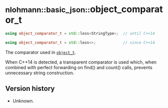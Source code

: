 # <small>nlohmann::basic_json::</small>object_comparator_t

```cpp
using object_comparator_t = std::less<StringType>;  // until C++14

using object_comparator_t = std::less<>;            // since C++14
```

The comparator used in [`object_t`](object_t.md).

When C++14 is detected, a transparent comparator is used which, when combined with perfect forwarding on find() and
count() calls, prevents unnecessary string construction.

## Version history

- Unknown.
